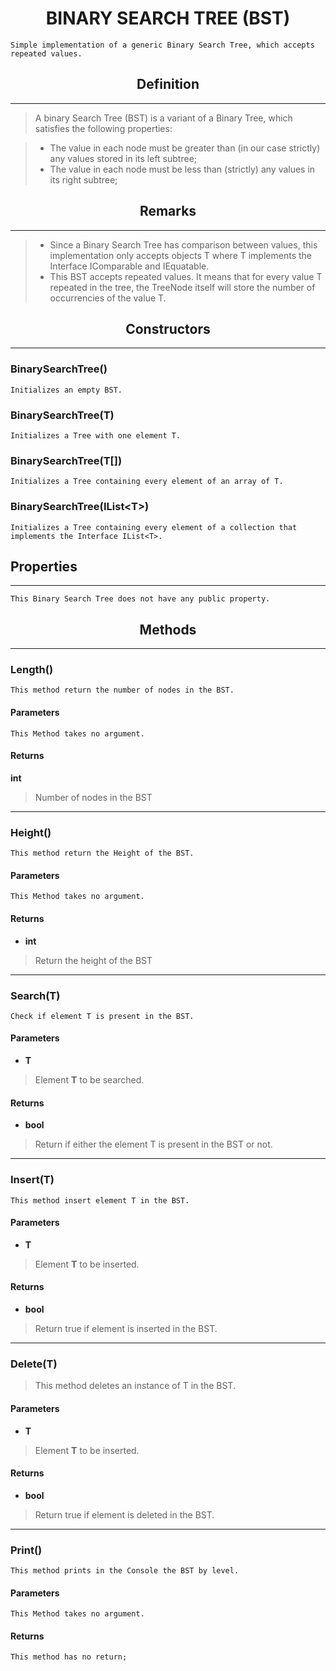 # <center> BINARY SEARCH TREE (BST) </center>
    Simple implementation of a generic Binary Search Tree, which accepts repeated values.

## <center> Definition </center>
------------
> A binary Search Tree (BST) is a variant of a Binary Tree, which satisfies the following properties:

> - The value in each node must be greater than (in our case strictly) any values stored in its left subtree;
> - The value in each node must be less than (strictly) any values in its right subtree;

## <center> Remarks </center>
----------
> - Since a Binary Search Tree has comparison between values, this implementation only accepts objects T where T implements the Interface IComparable and IEquatable.
> - This BST accepts repeated values. It means that for every value T repeated in the tree, the TreeNode itself will store the number of occurrencies of the value T.

## <center> Constructors </center>
--------------
### BinarySearchTree()
    Initializes an empty BST.
### BinarySearchTree(T)
    Initializes a Tree with one element T.
### BinarySearchTree(T[])
    Initializes a Tree containing every element of an array of T.
### BinarySearchTree(IList\<T\>)
    Initializes a Tree containing every element of a collection that implements the Interface IList<T>.


## Properties
-------------
    This Binary Search Tree does not have any public property.

## <center> Methods </center>
-------------

### Length()
    This method return the number of nodes in the BST.

#### Parameters
    This Method takes no argument.
#### Returns

**int**

> Number of nodes in the BST
_______________
### Height()
    This method return the Height of the BST.

#### Parameters
    This Method takes no argument.
#### Returns
- **int**
> Return the height of the BST
_______________
### Search(T)
    Check if element T is present in the BST.

#### Parameters
- **T**
> Element **T** to be searched.
#### Returns
- **bool**
> Return if either the element T is present in the BST or not.
_______________
### Insert(T)
    This method insert element T in the BST.

#### Parameters
- **T**
> Element **T** to be inserted.
#### Returns
- **bool**
> Return true if element is inserted in the BST.
_______________
### Delete(T)
> This method deletes an instance of T in the BST.

#### Parameters
- **T**
> Element **T** to be inserted.
#### Returns
- **bool**
> Return true if element is deleted in the BST.
_______________
### Print()
    This method prints in the Console the BST by level.

#### Parameters
    This Method takes no argument.
#### Returns
    This method has no return;
